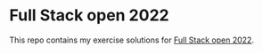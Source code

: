 # Full Stack open 2022

This repo contains my exercise solutions for [Full Stack open 2022](https://fullstackopen.com/en/).